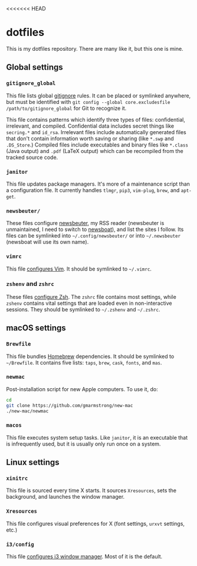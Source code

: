 <<<<<<< HEAD
# dotfiles

This is my dotfiles repository. There are many like it, but this one is mine.

## Global settings

### `gitignore_global`

This file lists global [gitignore](https://git-scm.com/docs/gitignore) rules.
It can be placed or symlinked anywhere, but must be identified with `git config
--global core.excludesfile /path/to/gitignore_global` for Git to recognize it.

This file contains patterns which identify three types of files: confidential,
irrelevant, and compiled. Confidential data includes secret things like
`secring.*` and `id_rsa`. Irrelevant files include automatically generated
files that don't contain information worth saving or sharing (like `*.swp` and
`.DS_Store`.) Compiled files include executables and binary files like
`*.class` (Java output) and `.pdf` (LaTeX output) which can be recompiled from
the tracked source code.

### `janitor`

This file updates package managers. It's more of a maintenance script than a
configuration file. It currently handles `tlmgr`, `pip3`, `vim-plug`, `brew`,
and `apt-get`.

### `newsbeuter/`

These files configure [newsbeuter](https://github.com/akrennmair/newsbeuter),
my RSS reader (newsbeuter is unmaintained, I need to switch to
[newsboat](https://github.com/newsboat/newsboat)), and list the sites I follow.
Its files can be symlinked into `~/.config/newsbeuter/` or into `~/.newsbeuter`
(newsboat will use its own name).

### `vimrc`

This file [configures Vim](http://vimhelp.appspot.com/starting.txt.html#vimrc).
It should be symlinked to `~/.vimrc`.

### `zshenv` and `zshrc`

These files [configure
Zsh](https://wiki.archlinux.org/index.php/Zsh#Configure_Zsh). The `zshrc` file
contains most settings, while `zshenv` contains vital settings that are loaded
even in non-interactive sessions. They should be symlinked to `~/.zshenv` and
`~/.zshrc`.

## macOS settings

### `Brewfile`

This file bundles [Homebrew](https://brew.sh/) dependencies. It should be
symlinked to `~/Brewfile`. It contains five lists: `taps`, `brew`, `cask`,
`fonts`, and `mas`.

### `newmac`

Post-installation script for new Apple computers. To use it, do:

```bash
cd
git clone https://github.com/gmarmstrong/new-mac
./new-mac/newmac
```

### `macos`

This file executes system setup tasks. Like `janitor`, it is an executable that
is infrequently used, but it is usually only run once on a system.

## Linux settings

### `xinitrc`

This file is sourced every time X starts. It sources `Xresources`, sets the
background, and launches the window manager.

### `Xresources`

This file configures visual preferences for X (font settings, `urxvt` settings,
etc.)

### `i3/config`

This file [configures i3 window
manager](http://i3wm.org/docs/userguide.html#configuring). Most of it is the
default.

